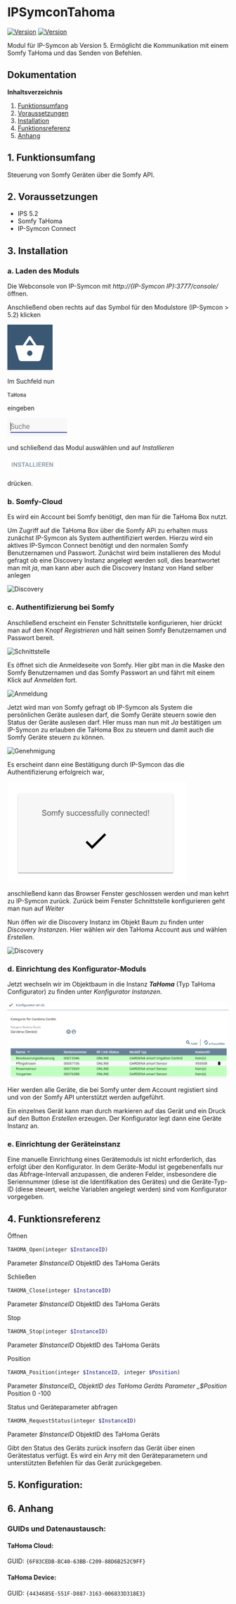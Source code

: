 # IPSymconTahoma
[![Version](https://img.shields.io/badge/Symcon-PHPModul-red.svg)](https://www.symcon.de/service/dokumentation/entwicklerbereich/sdk-tools/sdk-php/)
[![Version](https://img.shields.io/badge/Symcon%20Version-5.0%20%3E-green.svg)](https://www.symcon.de/forum/threads/38222-IP-Symcon-5-0-verf%C3%BCgbar)

Modul für IP-Symcon ab Version 5. Ermöglicht die Kommunikation mit einem Somfy TaHoma und das Senden von Befehlen.

## Dokumentation

**Inhaltsverzeichnis**

1. [Funktionsumfang](#1-funktionsumfang)  
2. [Voraussetzungen](#2-voraussetzungen)  
3. [Installation](#3-installation)  
4. [Funktionsreferenz](#4-funktionsreferenz)  
5. [Anhang](#5-anhang)  

## 1. Funktionsumfang

Steuerung von Somfy Geräten über die Somfy API.

## 2. Voraussetzungen

 - IPS 5.2
 - Somfy TaHoma
 - IP-Symcon Connect

## 3. Installation

### a. Laden des Moduls

Die Webconsole von IP-Symcon mit _http://{IP-Symcon IP}:3777/console/_ öffnen. 


Anschließend oben rechts auf das Symbol für den Modulstore (IP-Symcon > 5.2) klicken

![Store](img/store_icon.png?raw=true "open store")

Im Suchfeld nun

```
TaHoma
```  

eingeben

![Store](img/module_store_search.png?raw=true "module search")

und schließend das Modul auswählen und auf _Installieren_

![Store](img/install.png?raw=true "install")

drücken.

### b. Somfy-Cloud
Es wird ein Account bei Somfy benötigt, den man für die TaHoma Box nutzt.

Um Zugriff auf die TaHoma Box über die Somfy APi zu erhalten muss zunächst IP-Symcon als System authentifiziert werden.
Hierzu wird ein aktives IP-Symcon Connect benötigt und den normalen Somfy Benutzernamen und Passwort.
Zunächst wird beim installieren des Modul gefragt ob eine Discovery Instanz angelegt werden soll, dies beantwortet man mit _ja_, man kann aber auch die Discovery Instanz von Hand selber anlegen

![Discovery](img/discovery.png?raw=true "discovery")

### c. Authentifizierung bei Somfy
Anschließend erscheint ein Fenster Schnittstelle konfigurieren, hier drückt man auf den Knopf _Registrieren_ und hält seinen Somfy Benutzernamen und Passwort bereit.

![Schnittstelle](img/schnittstelle.png?raw=true "Schnittstelle")

Es öffnet sich die Anmeldeseite von Somfy. Hier gibt man in die Maske den Somfy Benutzernamen und das Somfy Passwort an und fährt mit einem Klick auf _Anmelden_ fort.

![Anmeldung](img/somfy_anmeldung.png?raw=true "Anmeldung")

Jetzt wird man von Somfy gefragt ob IP-Symcon als System die persönlichen Geräte auslesen darf, die Somfy Geräte steuern sowie den Status der Geräte auslesen darf.
HIer muss man nun mit _Ja_ bestätigen um IP-Symcon zu erlauben die TaHoma Box zu steuern und damit auch die Somfy Geräte steuern zu können.

![Genehmigung](img/genehmigung.png?raw=true "Genehmigung")

Es erscheint dann eine Bestätigung durch IP-Symcon das die Authentifizierung erfolgreich war,
 
![Success](img/sucess.png?raw=true "Success")
 
anschließend kann das Browser Fenster geschlossen werden und man kehrt zu IP-Symcon zurück.
Zurück beim Fenster Schnittstelle konfigurieren geht man nun auf _Weiter_

Nun öffen wir die Discovery Instanz im Objekt Baum zu finden unter _Discovery Instanzen_. Hier wählen wir den TaHoma Account aus und wählen _Erstellen_.

![Discovery](img/discovery1.png?raw=true "discoverywindow")

### d. Einrichtung des Konfigurator-Moduls

Jetzt wechseln wir im Objektbaum in die Instanz _**TaHoma**_ (Typ TaHoma Configurator) zu finden unter _Konfigurator Instanzen_.

![config](img/config.png?raw=true "config")

Hier werden alle Geräte, die bei Somfy unter dem Account registiert sind und von der Somfy API unterstützt werden aufgeführt.

Ein einzelnes Gerät kann man durch markieren auf das Gerät und ein Druck auf den Button _Erstellen_ erzeugen. Der Konfigurator legt dann eine Geräte Instanz an.

### e. Einrichtung der Geräteinstanz
Eine manuelle Einrichtung eines Gerätemoduls ist nicht erforderlich, das erfolgt über den Konfigurator. In dem Geräte-Modul ist gegebenenfalls nur das Abfrage-Intervall anzupassen, die anderen Felder, insbesondere die Seriennummer (diese ist die Identifikation des Gerätes) und die Geräte-Typ-ID (diese steuert, welche Variablen angelegt werden) sind vom Konfigurator vorgegeben.


## 4. Funktionsreferenz

Öffnen
```php
TAHOMA_Open(integer $InstanceID)
``` 
Parameter _$InstanceID_ ObjektID des TaHoma Geräts

Schließen
```php
TAHOMA_Close(integer $InstanceID)
``` 
Parameter _$InstanceID_ ObjektID des TaHoma Geräts

Stop
```php
TAHOMA_Stop(integer $InstanceID)
``` 
Parameter _$InstanceID_ ObjektID des TaHoma Geräts

Position
```php
TAHOMA_Position(integer $InstanceID, integer $Position)
``` 
Parameter _$InstanceID_ ObjektID des TaHoma Geräts
Parameter _$Position_ Position 0 -100

Status und Geräteparameter abfragen
```php
TAHOMA_RequestStatus(integer $InstanceID)
``` 
Parameter _$InstanceID_ ObjektID des TaHoma Geräts

Gibt den Status des Geräts zurück insofern das Gerät über einen Gerätestatus verfügt. Es wird ein Arry mit den Geräteparametern und unterstützten Befehlen für das Gerät zurückgegeben.
  

## 5. Konfiguration:



## 6. Anhang

###  GUIDs und Datenaustausch:

#### TaHoma Cloud:

GUID: `{6F83CEDB-BC40-63BB-C209-88D6B252C9FF}` 


#### TaHoma Device:

GUID: `{4434685E-551F-D887-3163-006833D318E3}` 